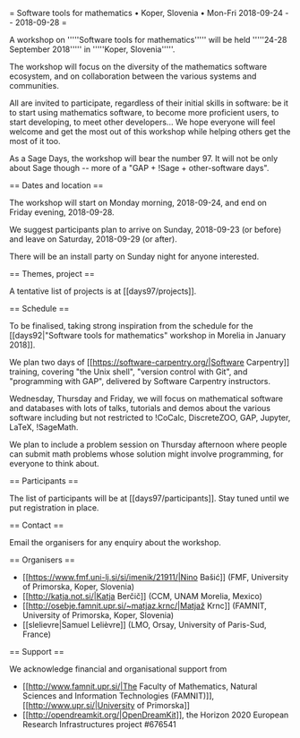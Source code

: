 = Software tools for mathematics • Koper, Slovenia • Mon-Fri 2018-09-24 -- 2018-09-28 =

A workshop on '''''Software tools for mathematics''''' will be held
'''''24-28 September 2018''''' in '''''Koper, Slovenia'''''.

The workshop will focus on the diversity of the mathematics software ecosystem,
and on collaboration between the various systems and communities.

All are invited to participate, regardless of their initial skills in software:
be it to start using mathematics software, to become more proficient users, to
start developing, to meet other developers... We hope everyone will feel welcome
and get the most out of this workshop while helping others get the most of it too.

As a Sage Days, the workshop will bear the number 97. It will not be
only about Sage though -- more of a "GAP + !Sage + other-software days".

== Dates and location ==

The workshop will start on Monday morning, 2018-09-24, and end on Friday
evening, 2018-09-28.

We suggest participants plan to arrive on Sunday, 2018-09-23 (or before)
and leave on Saturday, 2018-09-29 (or after).

There will be an install party on Sunday night for anyone interested.

== Themes, project ==

A tentative list of projects is at [[days97/projects]].

== Schedule ==

To be finalised, taking strong inspiration from the schedule for the
[[days92|"Software tools for mathematics" workshop in Morelia in January 2018]].

We plan two days of [[https://software-carpentry.org/|Software Carpentry]] training,
covering "the Unix shell", "version control with Git", and "programming with GAP",
delivered by Software Carpentry instructors.

Wednesday, Thursday and Friday, we will focus on mathematical software and
databases with lots of talks, tutorials and demos about the various software
including but not restricted to !CoCalc, DiscreteZOO, GAP, Jupyter, LaTeX, !SageMath.

We plan to include a problem session on Thursday afternoon where people can submit
math problems whose solution might involve programming, for everyone to think about.

== Participants ==

The list of participants will be at [[days97/participants]].
Stay tuned until we put registration in place.

== Contact ==

Email the organisers for any enquiry about the workshop.

== Organisers ==

  * [[https://www.fmf.uni-lj.si/si/imenik/21911/|Nino Bašić]] (FMF, University of Primorska, Koper, Slovenia)
  * [[http://katja.not.si/|Katja Berčič]] (CCM, UNAM Morelia, Mexico)
  * [[http://osebje.famnit.upr.si/~matjaz.krnc/|Matjaž Krnc]] (FAMNIT, University of Primorska, Koper, Slovenia)
  * [[slelievre|Samuel Lelièvre]] (LMO, Orsay, University of Paris-Sud, France)

== Support ==

We acknowledge financial and organisational support from

  * [[http://www.famnit.upr.si/|The Faculty of Mathematics, Natural Sciences and Information Technologies (FAMNIT)]], [[http://www.upr.si/|University of Primorska]]
  * [[http://opendreamkit.org/|OpenDreamKit]], the Horizon 2020 European Research Infrastructures project #676541
